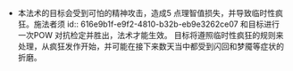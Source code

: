 - 本法术的目标会受到可怕的精神攻击，造成5 点理智值损失，并导致临时性疯狂。施法者须
  id:: 616e9b1f-e9f2-4810-b32b-eb9e3262ce07
  和目标进行一次POW 对抗检定并胜出，法术才能生效。
  目标将遵照临时性疯狂的规则来处理，从疯狂发作开始，并可能在接下来数天当中都受到闪回和梦魇等症状的折磨。